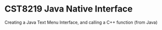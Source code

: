 # CST8219 Java Native Interface  
Creating a Java Text Menu Interface, and calling a C++ function (from Java)  
 
